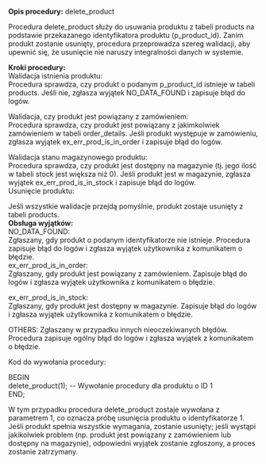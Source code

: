 **Opis procedury:** delete\_product

Procedura delete\_product służy do usuwania produktu z tabeli products na podstawie przekazanego identyfikatora produktu (p\_product\_id). Zanim produkt zostanie usunięty, procedura przeprowadza szereg walidacji, aby upewnić się, że usunięcie nie naruszy integralności danych w systemie.

**Kroki procedury:**  
Walidacja istnienia produktu:  
Procedura sprawdza, czy produkt o podanym p\_product\_id istnieje w tabeli products. Jeśli nie, zgłasza wyjątek NO\_DATA\_FOUND i zapisuje błąd do logów.

Walidacja, czy produkt jest powiązany z zamówieniem:  
Procedura sprawdza, czy produkt jest powiązany z jakimkolwiek zamówieniem w tabeli order\_details. Jeśli produkt występuje w zamówieniu, zgłasza wyjątek ex\_err\_prod\_is\_in\_order i zapisuje błąd do logów.

Walidacja stanu magazynowego produktu:  
Procedura sprawdza, czy produkt jest dostępny na magazynie (tj. jego ilość w tabeli stock jest większa niż 0). Jeśli produkt jest w magazynie, zgłasza wyjątek ex\_err\_prod\_is\_in\_stock i zapisuje błąd do logów.  
Usunięcie produktu:

Jeśli wszystkie walidacje przejdą pomyślnie, produkt zostaje usunięty                     z tabeli products.  
**Obsługa wyjątków:**  
NO\_DATA\_FOUND:   
Zgłaszany, gdy produkt o podanym identyfikatorze nie istnieje. Procedura zapisuje błąd do logów i zgłasza wyjątek użytkownika z komunikatem o błędzie.  
ex\_err\_prod\_is\_in\_order:   
Zgłaszany, gdy produkt jest powiązany z zamówieniem. Zapisuje błąd do logów i zgłasza wyjątek użytkownika z komunikatem o błędzie.

ex\_err\_prod\_is\_in\_stock:   
Zgłaszany, gdy produkt jest dostępny w magazynie. Zapisuje błąd do logów i zgłasza wyjątek użytkownika z komunikatem o błędzie.

OTHERS: Zgłaszany w przypadku innych nieoczekiwanych błędów. Procedura zapisuje ogólny błąd do logów i zgłasza wyjątek z komunikatem o błędzie.

Kod do wywołania procedury:

BEGIN  
    delete\_product(1);  \-- Wywołanie procedury dla produktu o ID 1  
END;

W tym przypadku procedura delete\_product zostaje wywołana z parametrem 1, co oznacza próbę usunięcia produktu o identyfikatorze 1\. Jeśli produkt spełnia wszystkie wymagania, zostanie usunięty; jeśli wystąpi jakikolwiek problem (np. produkt jest powiązany z zamówieniem lub dostępny na magazynie), odpowiedni wyjątek zostanie zgłoszony, a proces zostanie zatrzymany.
